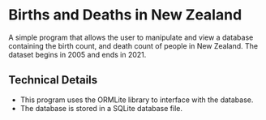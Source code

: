 # Births and Deaths in New Zealand
A simple program that allows the user to manipulate and view a database containing the birth count, and death count of 
people in New Zealand. The dataset begins in 2005 and ends in 2021.

## Technical Details
- This program uses the ORMLite library to interface with the database.
- The database is stored in a SQLite database file.